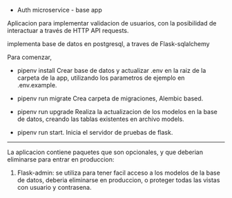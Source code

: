 * Auth microservice - base app

Aplicacion para implementar validacion de usuarios, con la posibilidad de interactuar a través de HTTP API requests.

implementa base de datos en postgresql, a traves de Flask-sqlalchemy

Para comenzar,

- pipenv install
Crear base de datos y actualizar .env en la raiz de la carpeta de la app, utilizando los parametros de ejemplo en
.env.example. 

- pipenv run migrate
Crea carpeta de migraciones, Alembic based.

- pipenv run upgrade
Realiza la actualizacion de los modelos en la base de datos, creando las tablas existentes en archivo models.

- pipenv run start.
Inicia el servidor de pruebas de flask. 

---

La aplicacion contiene paquetes que son opcionales, y que deberian eliminarse para entrar en produccion:

1. Flask-admin: se utiliza para tener facil acceso a los modelos de la base de datos, deberia eliminarse en produccion, o proteger todas las vistas con usuario y contrasena.

